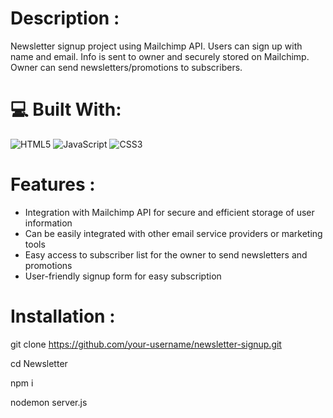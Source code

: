 # Description :
Newsletter signup project using Mailchimp API. Users can sign up with name and email. Info is sent to owner and securely stored on Mailchimp. Owner can send newsletters/promotions to subscribers.

# 💻 Built With:
![HTML5](https://img.shields.io/badge/html5-%23E34F26.svg?style=for-the-badge&logo=html5&logoColor=white) ![JavaScript](https://img.shields.io/badge/javascript-%23323330.svg?style=for-the-badge&logo=javascript&logoColor=%23F7DF1E) ![CSS3](https://img.shields.io/badge/css3-%231572B6.svg?style=for-the-badge&logo=css3&logoColor=white)

# Features :

<ul>
<li>Integration with Mailchimp API for secure and efficient storage of user information</li>
<li>Can be easily integrated with other email service providers or marketing tools</li>
<li>Easy access to subscriber list for the owner to send newsletters and promotions</li>
<li>User-friendly signup form for easy subscription</li>
</ul>

# Installation :

git clone https://github.com/your-username/newsletter-signup.git 

cd Newsletter

npm i 

nodemon server.js



<!-- Proudly created with GPRM ( https://gprm.itsvg.in ) -->
